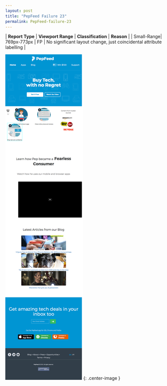 ```yaml
---
layout: post
title: "PepFeed Failure 23"
permalink: PepFeed-failure-23
---
```

| **Report Type** | **Viewport Range** | **Classification** | **Reason** |
| Small-Range| 769px-773px | FP | No significant layout change, just coincidental attribute labelling | 

![Screenshot of the fault](../assets/images/PepFeed/fault23/smallrangeWidth771.png){: .center-image }